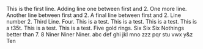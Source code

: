 This is the first line.
Adding line one between first and 2.
One more line.
Another line between first and 2.
A final line between first and 2.
Line number 2.
Third Line.
Four.
This is a test.
This is a test.
This is a test.
This is a t35t.
This is a test.
This is a test.
Five gold rings.
Six Six Six
Nothings better than 7.
8
Niner Niner Niner.
abc
def
ghi
jkl
mno
zzz
pqr
stu
vwx
y&z
Ten
